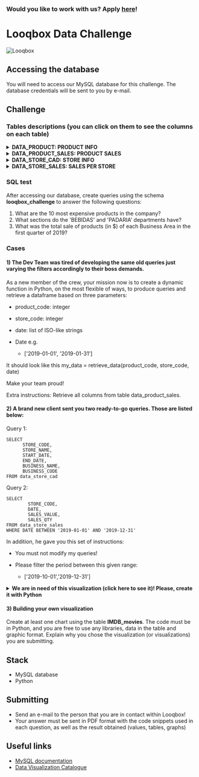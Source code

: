 ### Would you like to work with us? Apply [here](https://looqbox.gupy.io/)!

# Looqbox Data Challenge
![Looqbox](https://github.com/looqbox/data-challenge/blob/master/logo.png)

## Accessing the database
You will need to access our MySQL database for this challenge. The database credentials will be sent to you by e-mail.

## Challenge
### Tables descriptions (you can click on them to see the columns on each table)
 <details>
  <summary><b> DATA_PRODUCT: PRODUCT INFO</b></summary>

| COLUMN NAME  | COLUMN DESCRIPTION                                 |
|--------------|----------------------------------------------------|
| PRODUCT_COD  | PRODUCT CODE                                       |
| PRODUCT_NAME | PRODUCT FULL NAME                                  |
| PRODUCT_VAL  | PRODUCT SALES VALUE                                |
| DEP_NAME     | NAME OF THE DEPARTMENT RESPONSIBLE FOR THE PRODUCT |
| DEP_COD      | CODE OF THE DEPARTMENT RESPONSIBLE FOR THE PRODUCT |
| SECTION_NAME | NAME OF THE SECTION WHERE THE PRODUCT IS           |
| SECTION_COD  | CODE OF THE SECTION WHERE THE PRODUCT IS           |

 </details>
  
 <details>
  <summary><b> DATA_PRODUCT_SALES: PRODUCT SALES</b></summary>

| COLUMN NAME  | COLUMN DESCRIPTION                                 |
|--------------|----------------------------------------------------|
| STORE_CODE   | STORE CODE                                         |
| PRODUCT_CODE | PRODUCT CODE                                       |
| DATE         | SALES DATE                                         |
| SALES_VALUE  | SALES VALUES                                       |
| SALES_QTY    | SALES QUANTITY                                     |

  
 </details>
 <details>
  <summary><b> DATA_STORE_CAD: STORE INFO</b></summary>

| COLUMN NAME  | COLUMN DESCRIPTION                                 |
|--------------|----------------------------------------------------|
| STORE_CODE   | STORE CODE                                         |
| STORE_NAME   | STORE NAME                                         |
| START_DATE   | SHOP OPENING DATE                                  |
| END_DATA     | SHOP CLOSING DATE                                  |
| BUSINESS_NAME| NAMES OF BUSINESS AREA RESPONSIBLE FOR THE SHOP    |
| BUSINESS_CODE| CODE OF BUSINESS AREA RESPONSIBLE FOR THE SHOP     |

 </details>
 <details>
  <summary><b> DATA_STORE_SALES: SALES PER STORE</b></summary>

| COLUMN NAME  | COLUMN DESCRIPTION                                 |
|--------------|----------------------------------------------------|
| STORE_CODE   | STORE CODE                                         |
| DATE         | COMMERCIAL DATE                                    |
| SALES_VALUE  | TOTAL VALUE OF SALES IN THAT DATE                  |
| SALES_QTY    | TOTAL QUANTITY OF SALES IN THAT DATE               |

 </details>

### SQL test
After accessing our database, create queries using the schema **looqbox_challenge** to answer the following questions:

1) What are the 10 most expensive products in the company?
2) What sections do the 'BEBIDAS' and 'PADARIA' departments have?
3) What was the total sale of products (in $) of each Business Area in the first quarter of 2019?

### Cases
#### 1) The Dev Team was tired of developing the same old queries just varying the filters accordingly to their boss demands.
As a new member of the crew, your mission now is to create a dynamic function in Python, on the most flexible of ways, to produce queries and retrieve a dataframe based on three parameters:

- product_code: integer

- store_code: integer

- date: list of ISO-like strings

- Date e.g.
  - ['2019-01-01', '2019-01-31']

It should look like this
my_data = retrieve_data(product_code, store_code, date)

Make your team proud!

Extra instructions:
Retrieve all columns from table data_product_sales.

#### 2) A brand new client sent you two ready-to-go queries. Those are listed below:

Query 1:

```
SELECT
      STORE_CODE,
      STORE_NAME,
      START_DATE,
      END_DATE,
      BUSINESS_NAME,
      BUSINESS_CODE
FROM data_store_cad
```
Query 2:

```
SELECT
        STORE_CODE,
        DATE,
        SALES_VALUE,
        SALES_QTY
FROM data_store_sales
WHERE DATE BETWEEN '2019-01-01' AND '2019-12-31'
```
In addition, he gave you this set of instructions:

- You must not modify my queries!

- Please filter the period between this given range: 
  - ['2019-10-01','2019-12-31']


<details>
 <summary><b> We are in need of this visualization (click here to see it)! Please, create it with Python</b></summary>
  
| Loja           | Categoria   | TM    | 
|----------------|-------------|-------| 
| Bahia          | Atacado     | 15.39 | 
| Bangkok        | Posto       | 13.67 | 
| Belem          | Proximidade | 15.37 | 
| Berlin         | Proximidade | 15.39 | 
| Buenos Aires   | Atacado     | 15.39 | 
| Chicago        | Varejo      | 15.53 | 
| Dubai          | Atacado     | 15.39 | 
| Hong Kong      | Farma       | 26.35 | 
| London         | Farma       | 28.99 | 
| Madri          | Farma       | 29.03 | 
| Miami          | Posto       | 13.67 | 
| New York       | Proximidade | 15.39 | 
| Paris          | Proximidade | 15.39 | 
| Rio de Janeiro | Farma       | 29.59 | 
| Roma           | Varejo      | 15.39 | 
| Salvador       | Atacado     | 15.39 | 
| Sao Paulo      | Varejo      | 15.39 | 
| Sidney         | Posto       | 13.67 | 
| Tokio          | Varejo      | 15.39 | 
| Vancouver      | Posto       | 13.67 | 
  
</details>

#### 3) Building your own visualization

Create at least one chart using the table **IMDB_movies**. The code must be in Python, and you are free to use any libraries, data in the table and graphic format. Explain why you chose the visualization (or visualizations) you are submitting.

## Stack
- MySQL database 
- Python

## Submitting
- Send an e-mail to the person that you are in contact within Looqbox!
- Your answer must be sent in PDF format with the code snippets used in each question, as well as the result obtained (values, tables, graphs)

## Useful links
- [MySQL documentation](https://dev.mysql.com/doc/)
- [Data Visualization Catalogue](https://datavizcatalogue.com/)
